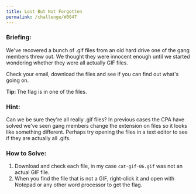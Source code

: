 ```yaml
---
title: Lost But Not Forgotten
permalink: /challenge/W0047
---
```


### Briefing: 
We've recovered a bunch of .gif files from an old hard drive one of the gang members threw out. We thought they were innocent enough until we started wondering whether they were all actually GIF files. 

Check your email, download the files and see if you can find out what's going on. 

**Tip:** The flag is in one of the files. 

### Hint:
Can we be sure they're all really .gif files? In previous cases the CPA have solved we've seen gang members change the extension on files so it looks like something different. Perhaps try opening the files in a text editor to see if they are actually all .gifs.

### How to Solve: 
1. Download and check each file, in my case `cat-gif-06.gif` was not an actual GIF file. 
2. When you find the file that is not a GIF, right-click it and open with Notepad or any other word processor to get the flag.
